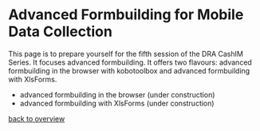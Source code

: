 # Advanced Formbuilding for Mobile Data Collection

This page is to prepare yourself for the fifth session of the DRA CashIM Series. It focuses advanced formbuilding. It offers two flavours: advanced formbuilding in the browser with kobotoolbox and advanced formbuilding with XlsForms.

- advanced formbuilding in the browser (under construction)
- advanced formbuilding with XlsForms (under construction)

[back to overview](https://tijsziere.github.io/)

